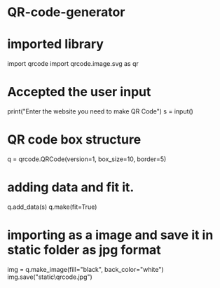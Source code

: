 # QR-code-generator
# imported library
import qrcode
import qrcode.image.svg as qr

# Accepted the user input
print("Enter the website you need to make QR Code")
s = input()

# QR code box structure
q = qrcode.QRCode(version=1, box_size=10, border=5)

# adding data and fit it.
q.add_data(s)
q.make(fit=True)

# importing as a image and save it in static folder as jpg format
img = q.make_image(fill="black", back_color="white")
img.save("static\qrcode.jpg")

